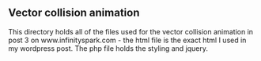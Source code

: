 <h2> Vector collision animation </h2>

<p>
This directory holds all of the files used for the vector collision animation in post 3 on www.infinityspark.com  - the html file is the exact html I used in my wordpress post. The php file holds the styling and jquery.
</p>
